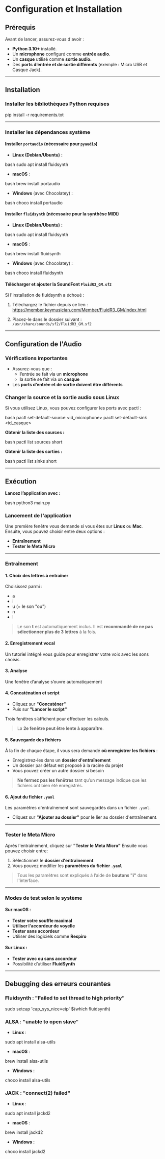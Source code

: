 # Configuration et Installation

## Prérequis

Avant de lancer, assurez-vous d'avoir :

- **Python 3.10+** installé.
- Un **microphone** configuré comme **entrée audio**.
- Un **casque** utilisé comme **sortie audio**.
- Des **ports d’entrée et de sortie différents** (exemple : Micro USB et Casque Jack).

---

## Installation

### Installer les bibliothèques Python requises

pip install -r requirements.txt


---

### Installer les dépendances système

#### Installer `portaudio` (nécessaire pour `pyaudio`)

- **Linux (Debian/Ubuntu)** :

bash
  sudo apt install fluidsynth


- **macOS** :

bash
  brew install portaudio


- **Windows** (avec Chocolatey) :

bash 
  choco install portaudio


#### Installer `fluidsynth` (nécessaire pour la synthèse MIDI)

- **Linux (Debian/Ubuntu)** :

bash 
  sudo apt install fluidsynth


- **macOS** :

bash 
  brew install fluidsynth


- **Windows** (avec Chocolatey) :

bash 
  choco install fluidsynth


#### Télécharger et ajouter la SoundFont `FluidR3_GM.sf2`

Si l'installation de fluidsynth a échoué :

1. Téléchargez le fichier depuis ce lien :  
   https://member.keymusician.com/Member/FluidR3_GM/index.html

2. Placez-le dans le dossier suivant :  
   `/usr/share/sounds/sf2/FluidR3_GM.sf2`

---

## Configuration de l'Audio

### Vérifications importantes

- Assurez-vous que :
  - l’entrée se fait via un **microphone**
  - la sortie se fait via un **casque**
- Les **ports d’entrée et de sortie doivent être différents**

### **Changer la source et la sortie audio sous Linux**
Si vous utilisez Linux, vous pouvez configurer les ports avec pactl :

bash 
  pactl set-default-source <id_microphone>
  pactl set-default-sink <id_casque>


**Obtenir la liste des sources :**

bash 
  pactl list sources short


**Obtenir la liste des sorties :**

bash 
  pactl list sinks short


---

## Exécution

**Lancez l’application avec :**

bash 
  python3 main.py


### Lancement de l'application

Une première fenêtre vous demande si vous êtes sur **Linux** ou **Mac**.  
Ensuite, vous pouvez choisir entre deux options :

- **Entraînement**
- **Tester le Meta Micro**

---

### Entraînement

#### 1. Choix des lettres à entraîner

Choisissez parmi :

- a
- i
- u (= le son "ou")
- n
- l
> Le son **t** est automatiquement inclus.
> Il est **recommandé de ne pas sélectionner plus de 3 lettres** à la fois.

#### 2. Enregistrement vocal

Un tutoriel intégré vous guide pour enregistrer votre voix avec les sons choisis.

#### 3. Analyse

Une fenêtre d’analyse s’ouvre automatiquement 

#### 4. Concaténation et script

- Cliquez sur **"Concaténer"**
- Puis sur **"Lancer le script"**

Trois fenêtres s’affichent pour effectuer les calculs.  
> La **2e fenêtre peut être lente à apparaître**.

#### 5. Sauvegarde des fichiers

À la fin de chaque étape, il vous sera demandé **où enregistrer les fichiers** :

- Enregistrez-les dans un **dossier d'entraînement**
- Un dossier par défaut est proposé à la racine du projet
- Vous pouvez créer un autre dossier si besoin
> **Ne fermez pas les fenêtres** tant qu’un message indique que les fichiers ont bien été enregistrés.

#### 6. Ajout du fichier `.yaml`

Les paramètres d'entraînement sont sauvegardés dans un fichier `.yaml`.

- Cliquez sur **"Ajouter au dossier"** pour le lier au dossier d'entraînement.

---

### Tester le Meta Micro

Après l'entraînement, cliquez sur **"Tester le Meta Micro"**
Ensuite vous pouvez choisir entre:

1. Sélectionnez le **dossier d'entraînement**
2. Vous pouvez modifier les **paramètres du fichier `.yaml`**
> Tous les paramètres sont expliqués à l’aide de **boutons "i"** dans l'interface.

---

### Modes de test selon le système

#### Sur macOS :

- **Tester votre souffle maximal**
- **Utiliser l'accordeur de voyelle**
- **Tester sans accordeur**
- Utiliser des logiciels comme **Respiro**

#### Sur Linux :

- **Tester avec ou sans accordeur**
- Possibilité d’utiliser **FluidSynth**

---

## Debugging des erreurs courantes

### Fluidsynth : "Failed to set thread to high priority"

sudo setcap 'cap_sys_nice=eip' $(which fluidsynth)


### ALSA : "unable to open slave"

- **Linux** :

sudo apt install alsa-utils


- **macOS** :

brew install alsa-utils


- **Windows** :

choco install alsa-utils


### JACK : "connect(2) failed"

- **Linux** :

sudo apt install jackd2


- **macOS** :

brew install jackd2


- **Windows** :

choco install jackd2